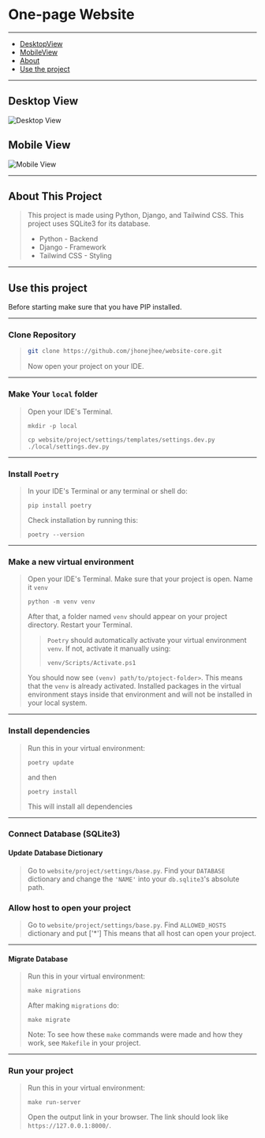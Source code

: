# One-page Website
---
- [DesktopView](#desktop-view)
- [MobileView](#mobile-view)
- [About](#about-this-project)
- [Use the project](#use-this-project)
---

## Desktop View
![Desktop View](https://github.com/jhonejhee/website-core/assets/91509082/05163969-7833-406a-85e7-c619bfe9e03f)


## Mobile View
![Mobile View](https://github.com/jhonejhee/website-core/assets/91509082/d8180691-e64c-438c-bd0a-487271a70785)

---

## About This Project
> This project is made using Python, Django, and Tailwind CSS. This project uses SQLite3 for its database.
> - Python - Backend
> - Django - Framework
> - Tailwind CSS - Styling

---

## Use this project
Before starting make sure that you have PIP installed.

---

### Clone Repository
> ```bash
> git clone https://github.com/jhonejhee/website-core.git
> ```
> Now open your project on your IDE.

---

### Make Your `local` folder
> Open your IDE's Terminal.
> ```shell
> mkdir -p local
> ```
> ```shell
> cp website/project/settings/templates/settings.dev.py ./local/settings.dev.py
> ```

---

### Install `Poetry`
> In your IDE's Terminal or any terminal or shell do:
> ```shell
> pip install poetry
> ```
> Check installation by running this:
> ```shell
> poetry --version
> ```

---

### Make a new virtual environment
> Open your IDE's Terminal. Make sure that your project is open.
> Name it `venv`
> ```shell
> python -m venv venv
> ```
> After that, a folder named `venv` should appear on your project directory.
> Restart your Terminal.
>
> > `Poetry` should automatically activate your virtual environment `venv`.
> > If not, activate it manually using:
> > ```shell
> > venv/Scripts/Activate.ps1
> > ```
>
> You should now see `(venv) path/to/ptoject-folder>`.
> This means that the `venv` is already activated.
> Installed packages in the virtual environment stays inside that environment and will not be installed in your local system.

---

### Install dependencies
> Run this in your virtual environment:
> ```shell
> poetry update
> ```
> and then
> ```shell
> poetry install
> ```
> This will install all dependencies

---

### Connect Database (SQLite3)
#### Update Database Dictionary
> Go to `website/project/settings/base.py`.
> Find your `DATABASE` dictionary and change the `'NAME'` into your `db.sqlite3`'s absolute path.

### Allow host to open your project
> Go to `website/project/settings/base.py`.
> Find `ALLOWED_HOSTS` dictionary and put ['*']
> This means that all host can open your project.

---

#### Migrate Database
> Run this in your virtual environment:
> ```shell
> make migrations
> ```
> 
> After making `migrations` do:
> ```shell
> make migrate
> ```
> Note: To see how these `make` commands were made and how they work, see `Makefile` in your project.

---

### Run your project
> Run this in your virtual environment:
> ```shell
> make run-server
> ```
> Open the output link in your browser.
> The link should look like `https://127.0.0.1:8000/`.
